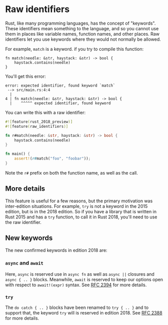 # Raw identifiers

Rust, like many programming languages, has the concept of "keywords".
These identifiers mean something to the language, and so you cannot use them in
places like variable names, function names, and other places.
Raw identifiers let you use keywords where they would not normally be allowed.

For example, `match` is a keyword. if you try to compile this function:

```rust,ignore
fn match(needle: &str, haystack: &str) -> bool {
    haystack.contains(needle)
}
```

You'll get this error:

```text
error: expected identifier, found keyword `match`
 --> src/main.rs:4:4
  |
4 | fn match(needle: &str, haystack: &str) -> bool {
  |    ^^^^^ expected identifier, found keyword
```

You can write this with a raw identifier:

```rust
#![feature(rust_2018_preview)]
#![feature(raw_identifiers)]

fn r#match(needle: &str, haystack: &str) -> bool {
    haystack.contains(needle)
}

fn main() {
    assert!(r#match("foo", "foobar"));
}
```

Note the `r#` prefix on both the function name, as well as the call.

## More details

This feature is useful for a few reasons, but the primary motivation was
inter-edition situations. For example, `try` is not a keyword in the 2015
edition, but is in the 2018 edition. So if you have a library that is written
in Rust 2015 and has a `try` function, to call it in Rust 2018, you'll need
to use the raw identifier.

## New keywords

The new confirmed keywords in edition 2018 are:

### `async` and `await`

[RFC 2394]: https://github.com/rust-lang/rfcs/blob/master/text/2394-async_await.md#final-syntax-for-the-await-expression

Here, `async` is reserved use in `async fn` as well as `async ||` closures and
`async { .. }` blocks. Meanwhile, `await` is reserved to keep our options open
with respect to `await!(expr)` syntax. See [RFC 2394] for more details.

### `try`

[RFC 2388]: https://github.com/rust-lang/rfcs/pull/2388

The `do catch { .. }` blocks have been renamed to `try { .. }` and to support
that, the keyword `try` will is reserved in edition 2018.
See [RFC 2388] for more details.
